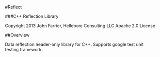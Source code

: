 #Reflect

###C++ Reflection Library

Copyright 2013 John Farrier, Hellebore Consulting LLC
Apache 2.0 License

##Overview

Data reflection header-only library for C++.
Supports google test unit testing framework.
